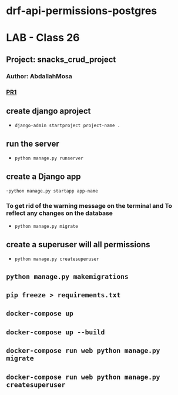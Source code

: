 # drf-api-permissions-postgres

# LAB - Class 26
## Project: snacks_crud_project
### Author: AbdallahMosa

### [PR1](https://github.com/AbdallahMosa/drf-api-permissions-postgres/pull/1)

##  create django aproject
- ```django-admin startproject project-name . ```
## run the server
- ```python manage.py runserver```
## create a Django app
-```python manage.py startapp app-name```
### To get rid of the warning message on the terminal and To reflect any changes on the database
- `python manage.py migrate`
## create a superuser will all permissions
- `python manage.py createsuperuser`


## `python manage.py makemigrations`
## ` pip freeze > requirements.txt ` 
## ` docker-compose up ` 
## `docker-compose up --build`
## `docker-compose run web python manage.py migrate`
## `docker-compose run web python manage.py createsuperuser`
